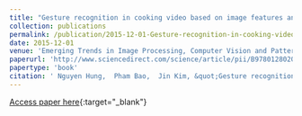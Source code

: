 ```yaml
---
title: "Gesture recognition in cooking video based on image features and motion features using Bayesian network classifier"
collection: publications
permalink: /publication/2015-12-01-Gesture-recognition-in-cooking-video-based-on-image-features-and-motion-features-using-Bayesian-network-classifier
date: 2015-12-01
venue: 'Emerging Trends in Image Processing, Computer Vision and Pattern Recognition'
paperurl: 'http://www.sciencedirect.com/science/article/pii/B9780128020456000247'
papertype: 'book'
citation: ' Nguyen Hung,  Pham Bao,  Jin Kim, &quot;Gesture recognition in cooking video based on image features and motion features using Bayesian network classifier.&quot; Emerging Trends in Image Processing, Computer Vision and Pattern Recognition, 2015.'
---
```

[Access paper here](http://www.sciencedirect.com/science/article/pii/B9780128020456000247){:target="_blank"}
